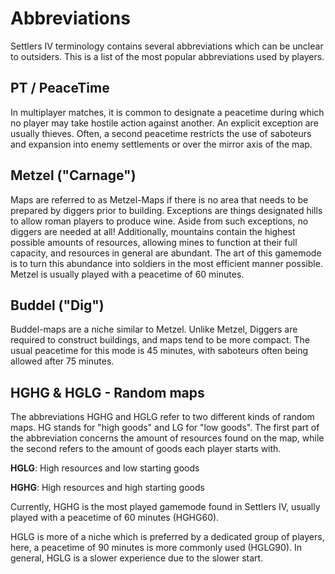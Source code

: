 # Abbreviations

Settlers IV terminology contains several abbreviations which can be unclear to outsiders. This is a list of the most popular abbreviations used by players.

## PT / PeaceTime

In multiplayer matches, it is common to designate a peacetime during which no player may take hostile action against another. An explicit exception are usually thieves. Often, a second peacetime restricts the use of saboteurs and expansion into enemy settlements or over the mirror axis of the map.

## Metzel ("Carnage")

Maps are referred to as Metzel-Maps if there is no area that needs to be prepared by diggers prior to building. Exceptions are things designated hills to allow roman players to produce wine. Aside from such exceptions, no diggers are needed at all! Additionally, mountains contain the highest possible amounts of resources, allowing mines to function at their full capacity, and resources in general are abundant. The art of this gamemode is to turn this abundance into soldiers in the most efficient manner possible. Metzel is usually played with a peacetime of 60 minutes.&#x20;

## Buddel ("Dig")

Buddel-maps are a niche similar to Metzel. Unlike Metzel, Diggers are required to construct buildings, and maps tend to be more compact. The usual peacetime for this mode is 45 minutes, with saboteurs often being allowed after 75 minutes.

## HGHG & HGLG - Random maps

The abbreviations HGHG and HGLG refer to two different kinds of random maps. HG stands for "high goods" and LG for "low goods". The first part of the abbreviation concerns the amount of resources found on the map, while the second refers to the amount of goods each player starts with.&#x20;

**HGLG**: High resources and low starting goods 

**HGHG**: High resources and high starting goods

Currently, HGHG is the most played gamemode found in Settlers IV, usually played with a peacetime of 60 minutes (HGHG60).&#x20;

HGLG is more of a niche which is preferred by a dedicated group of players, here, a peacetime of 90 minutes is more commonly used (HGLG90). In general, HGLG is a slower experience due to the slower start.&#x20;
